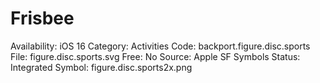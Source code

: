# Frisbee

Availability: iOS 16
Category: Activities
Code: backport.figure.disc.sports
File: figure.disc.sports.svg
Free: No
Source: Apple SF Symbols
Status: Integrated
Symbol: figure.disc.sports2x.png